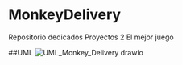 # MonkeyDelivery
Repositorio dedicados Proyectos 2
El mejor juego

##UML
![UML_Monkey_Delivery drawio](https://user-images.githubusercontent.com/82326243/152699560-aa794a2b-cd24-4e00-90fa-4dad823b08a2.png)
